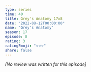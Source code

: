 ```yaml
---
type: series
time: 40
title: Grey's Anatomy 17x8
date: "2022-08-12T00:00:00"
name: "Grey's Anatomy"
season: 17
episode: 8
rating: 3
ratingEmoji: "⭐️⭐️⭐️"
share: false
---
```


*[No review was written for this episode]*